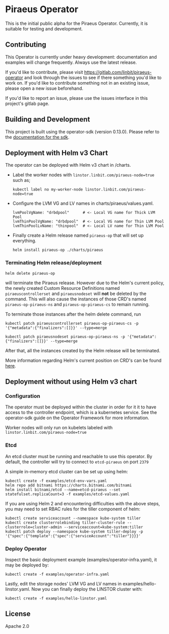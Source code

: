 # Piraeus Operator

This is the initial public alpha for the Piraeus Operator. Currently, it is
suitable for testing and development.

## Contributing

This Operator is currently under heavy development: documentation and examples
will change frequently. Always use the latest release.

If you'd like to contribute, please visit https://gitlab.com/linbit/piraeus-operator
and look through the issues to see if there something you'd like to work on. If
you'd like to contribute something not in an existing issue, please open a new
issue beforehand.

If you'd like to report an issue, please use the issues interface in this
project's gitlab page.

## Building and Development

This project is built using the operator-sdk (version 0.13.0). Please refer to
the [documentation for the sdk](https://github.com/operator-framework/operator-sdk/tree/v0.13.x).

## Deployment with Helm v3 Chart

The operator can be deployed with Helm v3 chart in /charts.

- Label the worker nodes with `linstor.linbit.com/piraeus-node=true` such as;

    ```
    kubectl label no my-worker-node linstor.linbit.com/piraeus-node=true
    ```

- Configure the LVM VG and LV names in charts/piraeus/values.yaml.

    ```
    lvmPoolVgName: "drbdpool"      # <- Local VG name for Thick LVM Pool
    lvmThinPoolVgName: "drbdpool"  # <- Local VG name for Thin LVM Pool
    lvmThinPoolLvName: "thinpool"  # <- Local LV name for Thin LVM Pool
    ```

- Finally create a Helm release named `piraeus-op` that will set up
  everything.

    ```
    helm install piraeus-op ./charts/piraeus
    ```

### Terminating Helm release/deployment

```
helm delete piraeus-op
```

will terminate the Piraeus release.  However due to the Helm's current policy,
the newly created Custom Resource Definitions named `piraeuscontrollerset` and
`piraeusnodeset` will __not__ be deleted by the command.  This will also cause
the instances of those CRD's named `piraeus-op-piraeus-ns` and `piraeus-op-piraeus-cs`
to remain running.

To terminate those instances after the helm delete command, run

```
kubectl patch piraeuscontrollerset piraeus-op-piraeus-cs -p '{"metadata":{"finalizers":[]}}' --type=merge

kubectl patch piraeusnodeset piraeus-op-piraeus-ns -p '{"metadata":{"finalizers":[]}}' --type=merge
```

After that, all the instances created by the Helm release will be terminated.

More information regarding Helm's current position on CRD's can be found
[here](https://helm.sh/docs/topics/chart_best_practices/custom_resource_definitions/#method-1-let-helm-do-it-for-you).

## Deployment without using Helm v3 chart

### Configuration

The operator must be deployed within the cluster in order for it it to have access
to the controller endpoint, which is a kubernetes service. See the operator-sdk
guide on the Operator Framework for more information.

Worker nodes will only run on kubelets labeled with `linstor.linbit.com/piraeus-node=true`

### Etcd

An etcd cluster must be running and reachable to use this operator. By default,
the controller will try to connect to `etcd-piraeus` on port `2379`

A simple in-memory etcd cluster can be set up using helm:

```
kubectl create -f examples/etcd-env-vars.yaml
helm repo add bitnami https://charts.bitnami.com/bitnami
helm install bitnami/etcd --name=etcd-piraeus --set statefulset.replicaCount=3 -f examples/etcd-values.yaml
```

If you are using Helm 2 and encountering difficulties with the above steps, you
may need to set RBAC rules for the tiller component of helm:

```
kubectl create serviceaccount --namespace kube-system tiller
kubectl create clusterrolebinding tiller-cluster-rule --clusterrole=cluster-admin --serviceaccount=kube-system:tiller
kubectl patch deploy --namespace kube-system tiller-deploy -p '{"spec":{"template":{"spec":{"serviceAccount":"tiller"}}}}'
```

### Deploy Operator

Inspect the basic deployment example (examples/operator-infra.yaml), it may be deployed by:

```
kubectl create -f examples/operator-infra.yaml
```

Lastly, edit the storage nodes' LVM VG and LV names in examples/hello-linstor.yaml.  Now you can finally deploy the LINSTOR cluster with:

```
kubectl create -f examples/hello-linstor.yaml
```

## License

Apache 2.0
